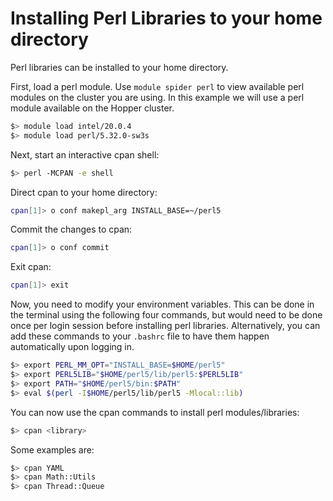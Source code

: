 # Installing Perl Libraries to your home directory

Perl libraries can be installed to your home directory.

First, load a perl module.
Use `module spider perl` to view available perl modules on the cluster you are using.
In this example we will use a perl module available on the Hopper cluster.
```bash
$> module load intel/20.0.4
$> module load perl/5.32.0-sw3s
``` 

Next, start an interactive cpan shell:
```bash
$> perl -MCPAN -e shell
```

Direct cpan to your home directory:
```bash
cpan[1]> o conf makepl_arg INSTALL_BASE=~/perl5
```

Commit the changes to cpan:
```bash
cpan[1]> o conf commit
```

Exit cpan:

```bash
cpan[1]> exit
```

Now, you need to modify your environment variables.
This can be done in the terminal using the following four commands, but would need to be done once per login session before installing perl libraries.
Alternatively, you can add these commands to your `.bashrc` file to have them happen automatically upon logging in.
```bash
$> export PERL_MM_OPT="INSTALL_BASE=$HOME/perl5"
$> export PERL5LIB="$HOME/perl5/lib/perl5:$PERL5LIB"
$> export PATH="$HOME/perl5/bin:$PATH"
$> eval $(perl -I$HOME/perl5/lib/perl5 -Mlocal::lib)
```

You can now use the cpan commands to install perl modules/libraries:
```bash
$> cpan <library>
```

Some examples are:
```bash
$> cpan YAML
$> cpan Math::Utils
$> cpan Thread::Queue
```






